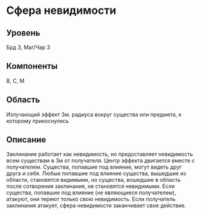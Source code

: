 # Сфера невидимости

## Уровень
Брд 3, Маг/Чар 3
## Компоненты
В, С, М
## Область
Излучающий эффект 3м. радиуса вокруг существа или предмета, к которому прикоснулись
## Описание
Заклинание работает как невидимость, но предоставляет невидимость всем существам в 3м от получателя. Центр эффекта двигается вместе с получателем. Существа, попавшие под влияние, могут видеть друг друга и себя. Любые попавшие под влияние существа, вышедшие из области, становятся видимыми, но существа, вошедшие в область после сотворения заклинания, не становятся невидимыми. Если существа, попавшие под влияние (не являющиеся получателем), атакуют, они теряют только свою невидимость. Если получатель заклинания атакует, сфера невидимости заканчивает свое действие.